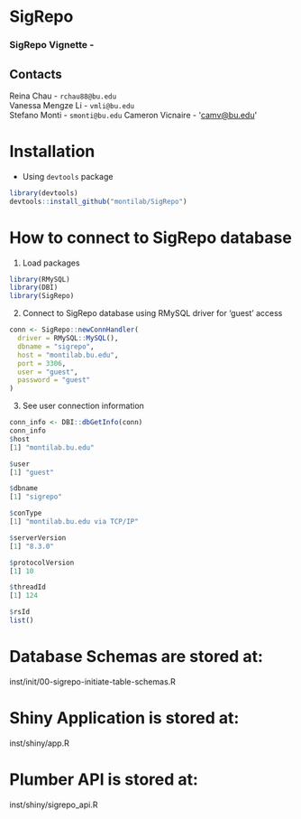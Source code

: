 
# SigRepo

### SigRepo Vignette -

## Contacts

Reina Chau - `rchau88@bu.edu`  
Vanessa Mengze Li - `vmli@bu.edu`  
Stefano Monti - `smonti@bu.edu`
Cameron Vicnaire - 'camv@bu.edu'

# Installation

- Using `devtools` package

``` r
library(devtools)
devtools::install_github("montilab/SigRepo")
```

# How to connect to SigRepo database

1.  Load packages

``` r
library(RMySQL)
library(DBI)
library(SigRepo)
```

2.  Connect to SigRepo database using RMySQL driver for ‘guest’ access

``` r
conn <- SigRepo::newConnHandler(
  driver = RMySQL::MySQL(),
  dbname = "sigrepo",
  host = "montilab.bu.edu",
  port = 3306,
  user = "guest",
  password = "guest"
)
```

3.  See user connection information

``` r
conn_info <- DBI::dbGetInfo(conn)
conn_info
$host
[1] "montilab.bu.edu"

$user
[1] "guest"

$dbname
[1] "sigrepo"

$conType
[1] "montilab.bu.edu via TCP/IP"

$serverVersion
[1] "8.3.0"

$protocolVersion
[1] 10

$threadId
[1] 124

$rsId
list()
```

# Database Schemas are stored at:

inst/init/00-sigrepo-initiate-table-schemas.R

# Shiny Application is stored at:

inst/shiny/app.R

# Plumber API is stored at:

inst/shiny/sigrepo_api.R
